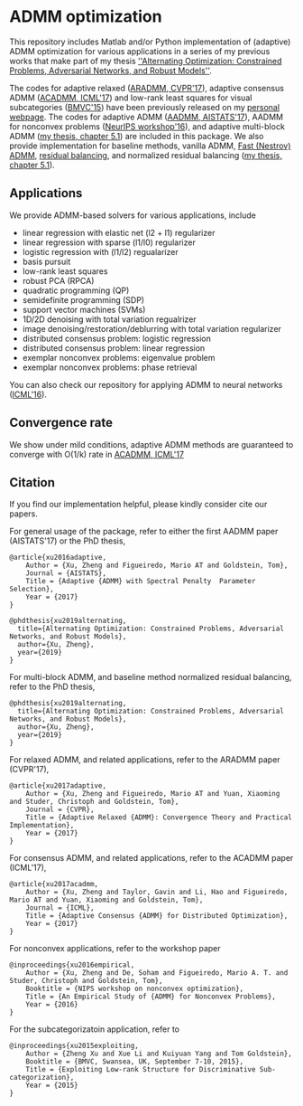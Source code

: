 # ADMM optimization 

This repository includes Matlab and/or Python implementation of (adaptive) ADMM optimization for various applications in a series of my previous works that make part of my thesis [''Alternating Optimization: Constrained Problems, Adversarial Networks, and Robust Models''](https://drum.lib.umd.edu/handle/1903/25045).  

The codes for adaptive relaxed ([ARADMM, CVPR'17](http://openaccess.thecvf.com/content_cvpr_2017/html/Xu_Adaptive_Relaxed_ADMM_CVPR_2017_paper.html)), adaptive consensus ADMM ([ACADMM, ICML'17](http://proceedings.mlr.press/v70/xu17c.html)) and low-rank least squares for visual subcategories ([BMVC'15](http://www.bmva.org/bmvc/2015/papers/paper149/paper149.pdf)) have been previously released on my [personal webpage](https://sites.google.com/site/xuzhustc/resume). The codes for adaptive ADMM ([AADMM, AISTATS'17](https://arxiv.org/abs/1605.07246)), AADMM for nonconvex problems ([NeurIPS workshop'16](https://arxiv.org/abs/1612.03349)), and adaptive multi-block ADMM ([my thesis, chapter 5.1](https://drum.lib.umd.edu/handle/1903/25045)) are included in this package. We also provide implementation for baseline methods, vanilla ADMM, [Fast (Nestrov) ADMM](https://epubs.siam.org/doi/abs/10.1137/120896219), [residual balancing](https://link.springer.com/article/10.1023/A:1004603514434), and normalized residual balancing ([my thesis, chapter 5.1](https://drum.lib.umd.edu/handle/1903/25045)). 

## Applications
We provide ADMM-based solvers for various applications, include 
+ linear regression with elastic net (l2 + l1) regularizer
+ linear regression with sparse (l1/l0) regularizer
+ logistic regression with (l1/l2) regualarizer
+ basis pursuit
+ low-rank least squares
+ robust PCA (RPCA)
+ quadratic programming (QP)
+ semidefinite programming (SDP)
+ support vector machines (SVMs)
+ 1D/2D denoising with total variation regualrizer
+ image denoising/restoration/deblurring with total variation regularizer
+ distributed consensus problem: logistic regression
+ distributed consensus problem: linear regression
+ exemplar nonconvex problems: eigenvalue problem
+ exemplar nonconvex problems: phase retrieval

You can also check our repository for applying ADMM to neural networks ([ICML'16](https://gitlab.umiacs.umd.edu/tomg/admm_nets)).


## Convergence rate
We show under mild conditions, adaptive ADMM methods are guaranteed to converge with O(1/k) rate in [ACADMM, ICML'17](http://proceedings.mlr.press/v70/xu17c.html)



## Citation
If you find our implementation helpful, please kindly consider cite our papers. 

For general usage of the package, refer to either the first AADMM paper (AISTATS'17) or the PhD thesis,
```
@article{xu2016adaptive,
	Author = {Xu, Zheng and Figueiredo, Mario AT and Goldstein, Tom},
	Journal = {AISTATS},
	Title = {Adaptive {ADMM} with Spectral Penalty  Parameter Selection},
	Year = {2017}
}

@phdthesis{xu2019alternating,
  title={Alternating Optimization: Constrained Problems, Adversarial Networks, and Robust Models},
  author={Xu, Zheng},
  year={2019}
}
```

For multi-block ADMM, and baseline method normalized residual balancing, refer to the PhD thesis,
```
@phdthesis{xu2019alternating,
  title={Alternating Optimization: Constrained Problems, Adversarial Networks, and Robust Models},
  author={Xu, Zheng},
  year={2019}
}
```

For relaxed ADMM, and related applications, refer to the ARADMM paper (CVPR'17), 
```
@article{xu2017adaptive,
	Author = {Xu, Zheng and Figueiredo, Mario AT and Yuan, Xiaoming and Studer, Christoph and Goldstein, Tom},
	Journal = {CVPR},
	Title = {Adaptive Relaxed {ADMM}: Convergence Theory and Practical Implementation},
	Year = {2017}
}
```

For consensus ADMM, and related applications, refer to the ACADMM paper (ICML'17),
```
@article{xu2017acadmm,
	Author = {Xu, Zheng and Taylor, Gavin and Li, Hao and Figueiredo, Mario AT and Yuan, Xiaoming and Goldstein, Tom},
	Journal = {ICML},
	Title = {Adaptive Consensus {ADMM} for Distributed Optimization},
	Year = {2017}
}
```

For nonconvex applications, refer to the workshop paper
```
@inproceedings{xu2016empirical,
	Author = {Xu, Zheng and De, Soham and Figueiredo, Mario A. T. and Studer, Christoph and Goldstein, Tom},
	Booktitle = {NIPS workshop on nonconvex optimization},
	Title = {An Empirical Study of {ADMM} for Nonconvex Problems},
	Year = {2016}
}
```

For the subcategorizatoin application, refer to 
```
@inproceedings{xu2015exploiting,
	Author = {Zheng Xu and Xue Li and Kuiyuan Yang and Tom Goldstein},
	Booktitle = {BMVC, Swansea, UK, September 7-10, 2015},
	Title = {Exploiting Low-rank Structure for Discriminative Sub-categorization},
	Year = {2015}
}
```
